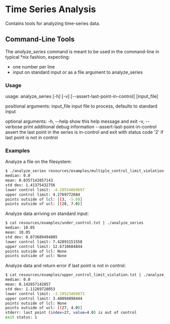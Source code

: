Time Series Analysis
====================
Contains tools for analyzing time-series data.

Command-Line Tools
------------------
The _analyze_series_ command is meant to be used in the command-line in typical *nix fashion, expecting:
* one number per line
* input on standard input or as a file argument to analyze_series

### Usage
usage: analyze_series [-h] [-v] [--assert-last-point-in-control] [input_file]

positional arguments:
  input_file            input file to process, defaults to standard input

optional arguments:
  -h, --help            show this help message and exit
  -v, --verbose         print additional debug information
  --assert-last-point-in-control
                        assert the last point in the series is in-control and
                        exit with status code '2' if last point is not in
                        control

### Examples

Analyze a file on the filesystem:
````bash
$ ./analyze_series resources/examples/multiple_control_limit_violation.txt
median: 0.0
mean: 0.0357142857143
std dev: 1.41375432756
lower control limit: -4.20554869697
upper control limit: 4.2769772684
points outside of lcl: [(3, -5.0)]
points outside of ucl: [(28, 7.0)]
````

Analyze data arriving on standard input:
````bash
$ cat resources/examples/under_control.txt | ./analyze_series
median: 10.05
mean: 10.05
std dev: 0.873689494805
lower control limit: 7.42893151558
upper control limit: 12.6710684844
points outside of lcl: None
points outside of ucl: None
````

Analyze data and return error if last point is not in control:
````bash
$ cat resources/examples/upper_control_limit_violation.txt | ./analyze_series --assert-last-point-in-control; echo "exit status: $?"
median: 0.0
mean: 0.142857142857
std dev: 1.11269728053
lower control limit: -3.19523469873
upper control limit: 3.48094898444
points outside of lcl: None
points outside of ucl: [(27, 4.0)]
stderr: last point (index=27, value=4.0) is out of control
exit status: 1
````
